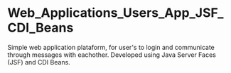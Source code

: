 # Web_Applications_Users_App_JSF_CDI_Beans
Simple web application plataform, for user's to login and communicate through messages with eachother. Developed using Java Server Faces (JSF) and CDI Beans.
